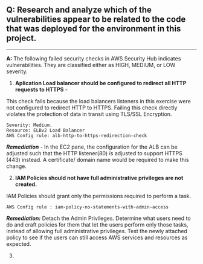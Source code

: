 ## Q: Research and analyze which of the vulnerabilities appear to be related to the code that was deployed for the environment in this project.
___

**A:** The following failed security checks in AWS Security Hub indicates vulnerabilities. They are classified either as HIGH, MEDIUM, or LOW severity. 

1. **Aplication Load balancer should be configured to redirect all HTTP requests to HTTPS** - 

This check fails because the load balancers listeners in this exercise were not configured to redirect HTTP to HTTPS. Failing this check directly violates the protection of data in transit using TLS/SSL Encryption.

```
Severity: Medium.
Resource: ELBv2 Load Balancer
AWS Config rule: alb-http-to-https-redirection-check
```

 ***Remediation*** - In the EC2 pane, the configuration for the ALB can be adjusted such that the HTTP listener(80) is adjusted to support HTTPS (443) instead. A certificate/ domain name would be required to make this change.
 
2. **IAM Policies should not have full administrative privileges are not created.**

IAM Policies should grant only the permissions required to perform a task. 
 
 ```Severity: Critical
 AWS Config rule : iam-policy-no-statements-with-admin-access
```
***Remediation:*** Detach the Admin Privileges. Determine what users need to do and craft policies for them that let the users perform only those tasks, instead of allowing full administrative privileges. Test the newly attached policy to see if the users can still access AWS services and resources as expected.

3.
